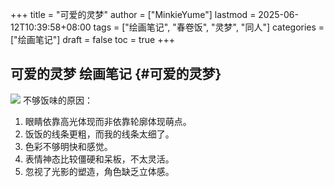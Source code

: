 +++
title = "可爱的灵梦"
author = ["MinkieYume"]
lastmod = 2025-06-12T10:39:58+08:00
tags = ["绘画笔记", "春卷饭", "灵梦", "同人"]
categories = ["绘画笔记"]
draft = false
toc = true
+++

## 可爱的灵梦 <span class="tag"><span class="____">绘画笔记</span></span> {#可爱的灵梦}

![](/ox-hugo/minkie1.png)
不够饭味的原因：

1.  眼睛依靠高光体现而非依靠轮廓体现萌点。
2.  饭饭的线条更粗，而我的线条太细了。
3.  色彩不够明快和感觉。
4.  表情神态比较僵硬和呆板，不太灵活。
5.  忽视了光影的塑造，角色缺乏立体感。
